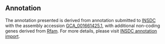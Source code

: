 

Annotation
----------

The annotation presented is derived from annotation submitted to
[INSDC](http://www.insdc.org) with the assembly accession
[GCA\_001661425.1](http://www.ebi.ac.uk/ena/data/view/GCA_001661425.1),
with additional non-coding genes derived from
[Rfam](http://rfam.xfam.org/). For more details, please visit [INSDC
annotation
import](http://ensemblgenomes.org/info/data/insdc_annotation).

